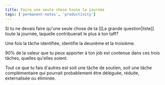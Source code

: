 ```yaml
---
title: Faire une seule chose toute la journée
tags: ['permanent-notes', 'productivity']
---
```


Si tu ne devais faire qu'une seule chose de ta [[La grande question|liste]] toute la journée, laquelle contribuerait le plus à ton taff?

Une fois la tâche identifiée, identifie la deuxième et la troisième. 

90% de la valeur que tu peux apporter à ton job est contenue dans ces trois tâches, quelles qu'elles soient. 

Tout ce que tu fais d'autres est soit une tâche de soutien, soit une tâche complémentaire qui pourrait probablement être déléguée, réduite, externalisée ou éliminée.
